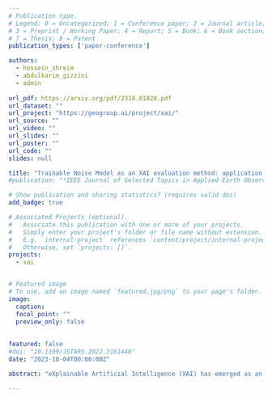 ```yaml
---
# Publication type.
# Legend: 0 = Uncategorized; 1 = Conference paper; 2 = Journal article;
# 3 = Preprint / Working Paper; 4 = Report; 5 = Book; 6 = Book section;
# 7 = Thesis; 8 = Patent
publication_types: ['paper-conference']

authors:
  - hossein_shreim
  - abdulkarim_gizzini
  - admin
  
url_pdf: https://arxiv.org/pdf/2310.01828.pdf
url_dataset: ""
url_project: "https://geogroup.ai/project/xai/"
url_source: ""
url_video: ""
url_slides: ""
url_poster: ""
url_code: ""
slides: null

title: "Trainable Noise Model as an XAI evaluation method: application on Sobol for remote sensing image segmentation"
#publication: "*IEEE Journal of Selected Topics in Applied Earth Observations and Remote Sensing*"

# Show publication and sharing statistics? (requires valid doi)
add_badge: true

# Associated Projects (optional).
#   Associate this publication with one or more of your projects.
#   Simply enter your project's folder or file name without extension.
#   E.g. `internal-project` references `content/project/internal-project/index.md`.
#   Otherwise, set `projects: []`.
projects:
  - xai


# Featured image
# To use, add an image named `featured.jpg/png` to your page's folder. 
image:
  caption:
  focal_point: ""
  preview_only: false
  
  
featured: false
#doi: "10.1109/JSTARS.2022.3181446"
date: "2023-10-04T00:00:00Z"

abstract: "eXplainable Artificial Intelligence (XAI) has emerged as an essential requirement when dealing with mission-critical applications, ensuring transparency and interpretability of the employed black box AI models. XAI significance spans various domains, from healthcare to finance, where understanding the decision-making process of deep learning algorithms is essential. Most computer vision AI-based models are often black boxes; hence, providing explainability of image processing deep neural networks is crucial for their wide adoption and deployment in medical image analysis, autonomous driving, and remote sensing applications. Existing XAI methods aim to provide insights about the methodology used by the black box model in making decisions by highlighting the most relevant regions within the input image that contribute to the model's prediction. Recently, several XAI methods for image classification tasks have been introduced. On the contrary, image segmentation has received comparatively less attention in the context of explainability, even though it is a fundamental task in computer vision applications, especially in remote sensing. Only some research proposes gradient-based XAI algorithms for image segmentation. This paper adapts the recent gradient-free Sobol XAI method for semantic segmentation. To measure the performance of the Sobol method for segmentation, we propose a quantitative XAI evaluation method based on a learnable noise model. The main objective of this model is to induce noise on the explanation maps, where higher induced noise signifies low accuracy and vice-versa. A thorough benchmark is conducted using high-resolution satellite images focusing on buildings' segmentation tasks. Our results reveal that the proposed noise-based evaluation technique can effectively compare the fidelity of different XAI methods."

---
```

